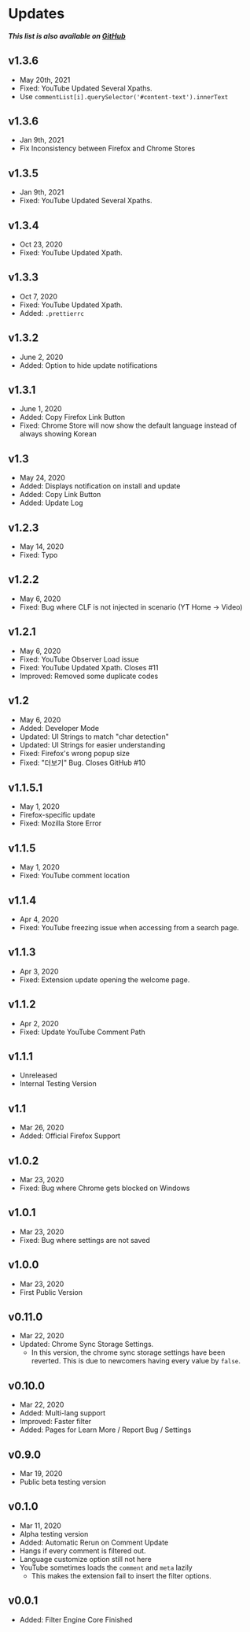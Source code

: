 # Updates

##### This list is also available on [GitHub](https://github.com/anaclumos/youtube-comment-language-filter/tree/master/docs/updates)

## v1.3.6

- May 20th, 2021
- Fixed: YouTube Updated Several Xpaths.
- Use `commentList[i].querySelector('#content-text').innerText`

## v1.3.6

- Jan 9th, 2021
- Fix Inconsistency between Firefox and Chrome Stores

## v1.3.5

- Jan 9th, 2021
- Fixed: YouTube Updated Several Xpaths.

## v1.3.4

- Oct 23, 2020
- Fixed: YouTube Updated Xpath.

## v1.3.3

- Oct 7, 2020
- Fixed: YouTube Updated Xpath.
- Added: `.prettierrc`

## v1.3.2

- June 2, 2020
- Added: Option to hide update notifications

## v1.3.1

- June 1, 2020
- Added: Copy Firefox Link Button
- Fixed: Chrome Store will now show the default language instead of always showing Korean

## v1.3

- May 24, 2020
- Added: Displays notification on install and update
- Added: Copy Link Button
- Added: Update Log

## v1.2.3

- May 14, 2020
- Fixed: Typo

## v1.2.2

- May 6, 2020
- Fixed: Bug where CLF is not injected in scenario (YT Home -> Video)

## v1.2.1

- May 6, 2020
- Fixed: YouTube Observer Load issue
- Fixed: YouTube Updated Xpath. Closes #11
- Improved: Removed some duplicate codes

## v1.2

- May 6, 2020
- Added: Developer Mode
- Updated: UI Strings to match "char detection"
- Updated: UI Strings for easier understanding
- Fixed: Firefox's wrong popup size
- Fixed: "더보기" Bug. Closes GitHub #10

## v1.1.5.1

- May 1, 2020
- Firefox-specific update
- Fixed: Mozilla Store Error

## v1.1.5

- May 1, 2020
- Fixed: YouTube comment location

## v1.1.4

- Apr 4, 2020
- Fixed: YouTube freezing issue when accessing from a search page.

## v1.1.3

- Apr 3, 2020
- Fixed: Extension update opening the welcome page.

## v1.1.2

- Apr 2, 2020
- Fixed: Update YouTube Comment Path

## v1.1.1

- Unreleased
- Internal Testing Version

## v1.1

- Mar 26, 2020
- Added: Official Firefox Support

## v1.0.2

- Mar 23, 2020
- Fixed: Bug where Chrome gets blocked on Windows

## v1.0.1

- Mar 23, 2020
- Fixed: Bug where settings are not saved

## v1.0.0

- Mar 23, 2020
- First Public Version

## v0.11.0

- Mar 22, 2020
- Updated: Chrome Sync Storage Settings.
  - In this version, the chrome sync storage settings have been reverted. This is due to newcomers having every value by `false`.

## v0.10.0

- Mar 22, 2020
- Added: Multi-lang support
- Improved: Faster filter
- Added: Pages for Learn More / Report Bug / Settings

## v0.9.0

- Mar 19, 2020
- Public beta testing version

## v0.1.0

- Mar 11, 2020
- Alpha testing version
- Added: Automatic Rerun on Comment Update
- Hangs if every comment is filtered out.
- Language customize option still not here
- YouTube sometimes loads the `comment` and `meta` lazily
  - This makes the extension fail to insert the filter options.

## v0.0.1

- Added: Filter Engine Core Finished
